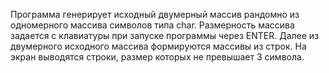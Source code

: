 Программа генерирует исходный двумерный массив рандомно из одномерного массива символов типа char. 
Размерность массива задается с клавиатуры при запуске программы через ENTER.
Далее из двумерного исходного массива формируются массивы из строк.
На экран выводятся строки, размер которых не превышает 3 символа.

